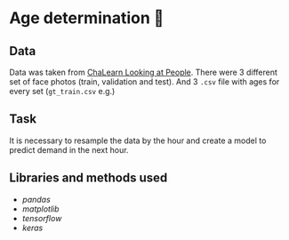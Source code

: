 # Age determination 🔎

## Data

Data was taken from [ChaLearn Looking at People](http://chalearnlap.cvc.uab.es/dataset/26/description/). There were 3 different set of face photos (train, validation and test). And 3 `.csv` file with ages for every set (`gt_train.csv` e.g.)

## Task

It is necessary to resample the data by the hour and create a model to predict demand in the next hour.

## Libraries and methods used

- *pandas*
- *matplotlib*
- *tensorflow*
- *keras*
